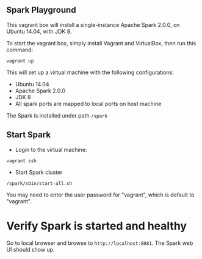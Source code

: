 Spark Playground
-----

This vagrant box will install a single-instance Apache Spark 2.0.0, on Ubuntu 14.04, with JDK 8.

To start the vagrant box, simply install Vagrant and VirtualBox, then run this command:

```
vagrant up
```

This will set up a virtual machine with the following configurations:

* Ubuntu 14.04 
* Apache Spark 2.0.0
* JDK 8
* All spark ports are mapped to local ports on host machine

The Spark is installed under path `/spark`

## Start Spark

* Login to the virtual machine:
```
vagrant ssh
```

* Start Spark cluster
```
/spark/sbin/start-all.sh
```
You may need to enter the user password for "vagrant", which is default to "vagrant".

# Verify Spark is started and healthy
Go to local browser and browse to `http://localhost:8081`. The Spark web UI should show up.
